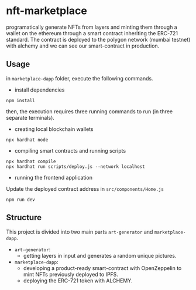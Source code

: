 # nft-marketplace

programatically generate NFTs from layers and minting them through a wallet on the ethereum through a smart contract inheriting the ERC-721 standard.
The contract is deployed to the polygon network (mumbai testnet) with alchemy and we can see our smart-contract in production.

## Usage
in `marketplace-dapp` folder, execute the following commands.
* install dependencies
```
npm install
```
then, the execution requires three running commands to run (in three separate terminals).


* creating local blockchain wallets
```
npx hardhat node
```

* compiling smart contracts and running scripts
```
npx hardhat compile
npx hardhat run scripts/deploy.js --network localhost
```

* running the frontend application

Update the deployed contract address in `src/components/Home.js`
```
npm run dev
```

## Structure
This project is divided into two main parts `art-generator` and `marketplace-dapp`.
* `art-generator`:
  * getting layers in input and generates a random unique pictures.
* `marketplace-dapp`:
  * developing a product-ready smart-contract with OpenZeppelin to mint NFTs previously deployed to IPFS.
  * deploying the ERC-721 token with ALCHEMY.


